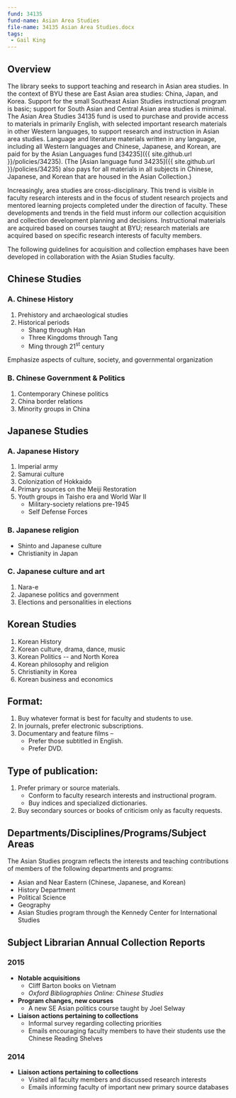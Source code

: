 ```yaml
---
fund: 34135
fund-name: Asian Area Studies
file-name: 34135 Asian Area Studies.docx
tags:
 - Gail King
---
```


## Overview

The library seeks to support teaching and research in Asian area studies. In the context of BYU these are East Asian area studies: China, Japan, and Korea. Support for the small Southeast Asian Studies instructional program is basic; support for South Asian and Central Asian area studies is minimal. The Asian Area Studies 34135 fund is used to purchase and provide access to materials in primarily English, with selected important research materials in other Western languages, to support research and instruction in Asian area studies. Language and literature materials written in any language, including all Western languages and Chinese, Japanese, and Korean, are paid for by the Asian Languages fund [34235]({{ site.github.url }}/policies/34235). (The [Asian language fund 34235]({{ site.github.url }}/policies/34235) also pays for all materials in all subjects in Chinese, Japanese, and Korean that are housed in the Asian Collection.)

Increasingly, area studies are cross-disciplinary. This trend is visible in faculty research interests and in the focus of student research projects and mentored learning projects completed under the direction of faculty. These developments and trends in the field must inform our collection acquisition and collection development planning and decisions. Instructional materials are acquired based on courses taught at BYU; research materials are acquired based on specific research interests of faculty members.

 The following guidelines for acquisition and collection emphases have been developed in collaboration with the Asian Studies faculty.

## Chinese Studies

### A. Chinese History
1. Prehistory and archaeological studies
2. Historical periods
    - Shang through Han
    - Three Kingdoms through Tang
    - Ming through 21<sup>st</sup> century

Emphasize aspects of culture, society, and governmental organization

### B. Chinese Government & Politics
1. Contemporary Chinese politics
2. China border relations
3. Minority groups in China

## Japanese Studies

### A. Japanese History
1. Imperial army
2. Samurai culture
3. Colonization of Hokkaido
4. Primary sources on the Meiji Restoration
5. Youth groups in Taisho era and World War II
    - Military-society relations pre-1945
    - Self Defense Forces

### B. Japanese religion
- Shinto and Japanese culture
- Christianity in Japan

### C. Japanese culture and art
1. Nara-e
2. Japanese politics and government
3. Elections and personalities in elections

## Korean Studies
1. Korean History
2. Korean culture, drama, dance, music
3. Korean Politics -- and North Korea
4. Korean philosophy and religion
5. Christianity in Korea
6. Korean business and economics

## Format:
1. Buy whatever format is best for faculty and students to use.
2. In journals, prefer electronic subscriptions.
3. Documentary and feature films –
    - Prefer those subtitled in English.
    - Prefer DVD.

## Type of publication:
1. Prefer primary or source materials.
    - Conform to faculty research interests and instructional program.
    - Buy indices and specialized dictionaries.
2. Buy secondary sources or books of criticism only as faculty requests.

## Departments/<wbr>Disciplines/<wbr>Programs/<wbr>Subject Areas

The Asian Studies program reflects the interests and teaching contributions of members of the following departments and programs:

- Asian and Near Eastern (Chinese, Japanese, and Korean)
- History Department
- Political Science
- Geography
- Asian Studies program through the Kennedy Center for International Studies

## Subject Librarian Annual Collection Reports

### 2015

- **Notable acquisitions**
    - Cliff Barton books on Vietnam
    - _Oxford Bibliographies Online: Chinese Studies_
- **Program changes, new courses**
    - A new SE Asian politics course taught by Joel Selway
- **Liaison actions pertaining to collections**
    - Informal survey regarding collecting priorities
    - Emails encouraging faculty members to have their students use the Chinese Reading Shelves

### 2014

- **Liaison actions pertaining to collections**
    - Visited all faculty members and discussed research interests
    - Emails informing faculty of important new primary source databases
